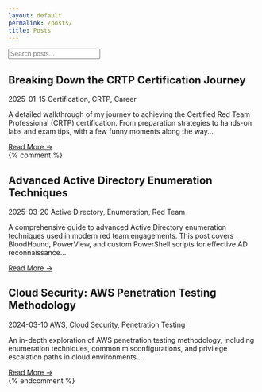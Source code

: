 ```yaml
---
layout: default
permalink: /posts/
title: Posts
---
```


<div class="search-container">
  <input type="text" class="search-input" placeholder="Search posts...">
</div>

<div class="posts-container">
  <div class="post-card">
    <h2>Breaking Down the CRTP Certification Journey</h2>
    <div class="post-metadata">
      <span class="post-date"><i class="far fa-calendar"></i> 2025-01-15</span>
      <span class="post-tags">
        <i class="fas fa-tags"></i>
        Certification, CRTP, Career
      </span>
    </div>
    <p>A detailed walkthrough of my journey to achieving the Certified Red Team Professional (CRTP) certification. From preparation strategies to hands-on labs and exam tips, with a few funny moments along the way...</p>
    <a href="/posts/crtp/" class="read-more">Read More →</a>
  </div>
  {% comment %}
  <div class="post-card">
    <h2>Advanced Active Directory Enumeration Techniques</h2>
    <div class="post-metadata">
      <span class="post-date"><i class="far fa-calendar"></i> 2025-03-20</span>
      <span class="post-tags">
        <i class="fas fa-tags"></i>
        Active Directory, Enumeration, Red Team
      </span>
    </div>
    <p>A comprehensive guide to advanced Active Directory enumeration techniques used in modern red team engagements. This post covers BloodHound, PowerView, and custom PowerShell scripts for effective AD reconnaissance...</p>
    <a href="#" class="read-more">Read More →</a>
  </div>

  <div class="post-card">
    <h2>Cloud Security: AWS Penetration Testing Methodology</h2>
    <div class="post-metadata">
      <span class="post-date"><i class="far fa-calendar"></i> 2024-03-10</span>
      <span class="post-tags">
        <i class="fas fa-tags"></i>
        AWS, Cloud Security, Penetration Testing
      </span>
    </div>
    <p>An in-depth exploration of AWS penetration testing methodology, including enumeration techniques, common misconfigurations, and privilege escalation paths in cloud environments...</p>
    <a href="#" class="read-more">Read More →</a>
  </div>
  {% endcomment %}
</div>